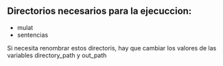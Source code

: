 ## Directorios necesarios para la ejecuccion:

 - mulat
 - sentencias

Si necesita renombrar estos directoris, hay que cambiar los valores de las variables directory_path y out_path